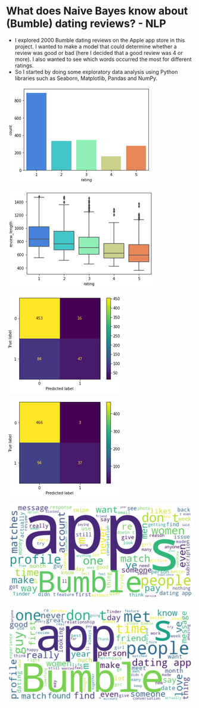 # What does Naive Bayes know about (Bumble) dating reviews? - NLP
- I explored 2000 Bumble dating reviews on the Apple app store in this project. I wanted to make a model that could determine whether a review was good or bad (here I decided that a good review was 4 or more). I also wanted to see which words occurred the most for different ratings.
- So I started by doing some exploratory data analysis using Python libraries such as Seaborn, Matplotlib, Pandas and NumPy.

![](Picture_10.png)

![](Picture_11.png)

![](Picture_12.png)

![](Picture_13.png)

![](Picture_14.png)

![](Picture_15.png)
